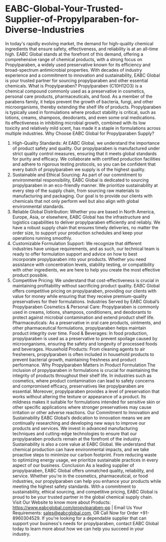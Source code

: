 # EABC-Global-Your-Trusted-Supplier-of-Propylparaben-for-Diverse-Industries
In today's rapidly evolving market, the demand for high-quality chemical ingredients that ensure safety, effectiveness, and reliability is at an all-time high. EABC Global stands at the forefront of this demand, offering a comprehensive range of chemical products, with a strong focus on Propylparaben, a widely used preservative known for its efficiency and broad-spectrum antimicrobial properties. With decades of industry experience and a commitment to innovation and sustainability, EABC Global is your trusted partner for sourcing propylparaben and other essential chemicals.
What is Propylparaben?
Propylparaben (C10H12O3) is a chemical compound commonly used as a preservative in cosmetics, personal care products, pharmaceuticals, and food. As a member of the parabens family, it helps prevent the growth of bacteria, fungi, and other microorganisms, thereby extending the shelf life of products. Propylparaben is typically used in formulations where product stability is critical, such as lotions, creams, shampoos, deodorants, and even some oral medications.
Its effectiveness in inhibiting microbial growth, combined with its low toxicity and relatively mild scent, has made it a staple in formulations across multiple industries. 
Why Choose EABC Global for Propylparaben Supply?
1. High-Quality Standards:
   At EABC Global, we understand the importance of product safety and quality. Our propylparaben is manufactured under strict quality control measures, ensuring that it meets global standards for purity and efficacy. We collaborate with certified production facilities and adhere to rigorous testing protocols, so you can be confident that every batch of propylparaben we supply is of the highest quality.
2. Sustainable and Ethical Sourcing:
   As part of our commitment to environmental responsibility, EABC Global is dedicated to sourcing propylparaben in an eco-friendly manner. We prioritize sustainability at every step of the supply chain, from sourcing raw materials to manufacturing and packaging. Our goal is to provide our clients with chemicals that not only perform well but also align with global environmental standards.
3. Reliable Global Distribution:
   Whether you are based in North America, Europe, Asia, or elsewhere, EABC Global has the infrastructure and logistics capabilities to deliver propylparaben efficiently and reliably. We have a robust supply chain that ensures timely deliveries, no matter the order size, to support your production schedules and keep your operations running smoothly.
4. Customizable Formulation Support:
   We recognize that different industries have unique requirements, and as such, our technical team is ready to offer formulation support and advice on how to best incorporate propylparaben into your products. Whether you need assistance with concentration levels, stability testing, or compatibility with other ingredients, we are here to help you create the most effective product possible.
5. Competitive Pricing:
   We understand that cost-effectiveness is crucial in maintaining profitability without sacrificing product quality. EABC Global offers competitive pricing on propylparaben, providing our clients with value for money while ensuring that they receive premium-quality preservatives for their formulations.
Industries Served by EABC Global’s Propylparaben
Cosmetics & Personal Care: Propylparaben is commonly used in creams, lotions, shampoos, conditioners, and deodorants to protect against microbial contamination and extend product shelf life.  
Pharmaceuticals: As a preservative in oral care products, ointments, and other pharmaceutical formulations, propylparaben helps maintain product integrity over time.
Food & Beverages: In food production, propylparaben is used as a preservative to prevent spoilage caused by microorganisms, ensuring the safety and longevity of processed foods and beverages.
Household Products: From cleaning agents to air fresheners, propylparaben is often included in household products to prevent bacterial growth, maintaining freshness and product performance.
Why Propylparaben Matters in Product Formulation
The inclusion of propylparaben in formulations is crucial for maintaining the integrity of products throughout their shelf life. In industries such as cosmetics, where product contamination can lead to safety concerns and compromised efficacy, preservatives like propylparaben are essential. 
Moreover, propylparaben provides a level of preservation that works without altering the texture or appearance of a product. Its mildness makes it suitable for formulations intended for sensitive skin or other specific applications where stronger preservatives may cause irritation or other adverse reactions.
Our Commitment to Innovation and Sustainability
EABC Global’s dedication to innovation means we are continually researching and developing new ways to improve our products and services. We invest in advanced manufacturing techniques and cutting-edge technologies to ensure that our propylparaben products remain at the forefront of the industry.
Sustainability is also a core value at EABC Global. We understand that chemical production can have environmental impacts, and we take proactive steps to minimize our carbon footprint. From reducing waste to optimizing energy usage, we prioritize sustainable practices in every aspect of our business.
Conclusion
As a leading supplier of propylparaben, EABC Global offers unmatched quality, reliability, and service. Whether you're in the cosmetics, pharmaceutical, or food industries, our propylparaben can help you enhance your products while meeting the highest safety standards. With a commitment to sustainability, ethical sourcing, and competitive pricing, EABC Global is proud to be your trusted partner in the global chemical supply chain.
Visit Our Website to know more about Products: https://www.eabcglobal.com/propylparaben-pp | Email Us Your Requirements: sales@eabcglobal.com, OR Call Now for Order +91-8960304529.
If you're looking for a dependable supplier that can support your business's needs for propylparaben, contact EABC Global today to learn more about how we can help you succeed in your industry.
